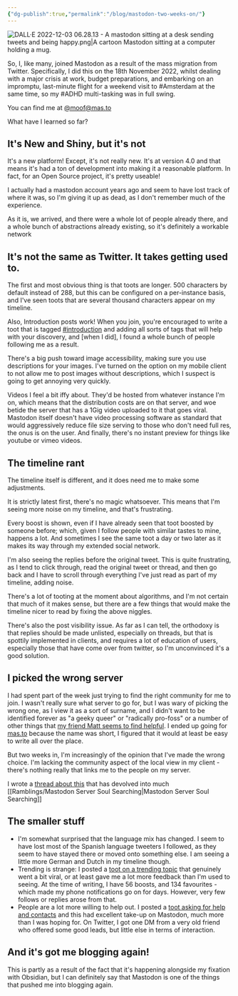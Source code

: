 ```yaml
---
{"dg-publish":true,"permalink":"/blog/mastodon-two-weeks-on/"}
---
```


![DALL·E 2022-12-03 06.28.13 - A mastodon sitting at a desk sending tweets and being happy.png|A cartoon Mastodon sitting at a computer holding a mug.](/img/user/Daily%20Notes/2022/12/attachments/DALL%C2%B7E%202022-12-03%2006.28.13%20-%20A%20mastodon%20sitting%20at%20a%20desk%20sending%20tweets%20and%20being%20happy.png)

So, I, like many, joined Mastodon as a result of the mass migration from Twitter. Specifically, I did this on the 18th November 2022, whilst dealing with a major crisis at work, budget preparations, and embarking on an impromptu, last-minute flight for a weekend visit to #Amsterdam at the same time, so my #ADHD multi-tasking was in full swing.

You can find me at [@moof@mas.to](https://mas.to/@moof)

What have I learned so far?

## It's New and Shiny, but it's not
It's a new platform! Except, it's not really new. It's at version 4.0 and that means it's had a ton of development into making it a reasonable platform. In fact, for an Open Source project, it's pretty useable!

I actually had a mastodon account years ago and seem to have lost track of where it was, so I'm giving it up as dead, as I don't remember much of the experience.

As it is, we arrived, and there were a whole lot of people already there, and a whole bunch of abstractions already existing, so it's definitely a workable network

## It's not the same as Twitter. It takes getting used to.
The first and most obvious thing is that toots are longer. 500 characters by default instead of 288, but this can be configured on a per-instance basis, and I've seen toots that are several thousand characters appear on my timeline. 

Also, Introduction posts work! When you join, you're encouraged to write a toot that is tagged [#introduction](https://mas.to/tag/introduction) and adding all sorts of tags that will help with your discovery, and [when I did], I found a whole bunch of people following me as a result.

There's a big push toward image accessibility, making sure you use descriptions for your images. I've turned on the option on my mobile client to not allow me to post images without descriptions, which I suspect is going to get annoying very quickly. 

Videos I feel a bit iffy about. They'd be hosted from whatever instance I'm on, which means that the distribution costs are on that server, and woe betide the server that has a 1Gig video uploaded to it that goes viral. Mastodon itself doesn't have video processing software as standard that would aggressively reduce file size serving to those who don't need full res, the onus is on the user. And finally, there's no instant preview for things like youtube or vimeo videos.

## The timeline rant
The timeline itself is different, and it does need me to make some adjustments.

It is strictly latest first, there's no magic whatsoever. This means that I'm seeing more noise on my timeline, and that's frustrating.

Every boost is shown, even if I have already seen that toot boosted by someone before; which, given I follow people with similar tastes to mine, happens a lot. And sometimes I see the same toot a day or two later as it makes its way through my extended social network.

I'm also seeing the replies before the original tweet. This is quite frustrating, as I tend to click through, read the original tweet or thread, and then go back and I have to scroll through everything I've just read as part of my timeline, adding noise.

There's a lot of tooting at the moment about algorithms, and I'm not certain that much of it makes sense, but there are a few things that would make the timeline nicer to read by fixing the above niggles. 

There's also the post visibility issue. As far as I can tell, the orthodoxy is that replies should be made unlisted, especially on threads, but that is spottily implemented in clients, and requires a lot of education of users, especially those that have come over from twitter, so I'm unconvinced it's a good solution.

## I picked the wrong server
I had spent part of the week just trying to find the right community for me to join. I wasn't really sure what server to go for, but I was wary of picking the wrong one, as I view it as a sort of surname, and I didn't want to be identified forever as "a geeky queer" or "radically pro-foss" or a number of other things that [my friend Matt seems to find helpful](https://fosstodon.org/@mattyames/109366533003991511). I ended up going for [mas.to](https://mas.to/) because the name was short, I figured that it would at least be easy to write all over the place.

But two weeks in, I'm increasingly of the opinion that I've made the wrong choice. I'm lacking the community aspect of the local view in my client - there's nothing really that links me to the people on my server.

I wrote a [thread about this](https://mas.to/@moof/109412464289361914) that has devolved into much [[Ramblings/Mastodon Server Soul Searching\|Mastodon Server Soul Searching]]


## The smaller stuff
* I'm somewhat surprised that the language mix has changed. I seem to have lost most of the Spanish language tweeters I followed, as they seem to have stayed there or moved onto something else. I am seeing a little more German and Dutch in my timeline though. 
* Trending is strange: I posted a [toot on a trending topic](https://mas.to/@moof/109428422779631738) that genuinely went a bit viral, or at least gave me a lot more feedback than I'm used to seeing. At the time of writing, I have 56 boosts, and 134 favourites - which made my phone notifications go on for days. However, very few follows or replies arose from that.
* People are a lot more willing to help out. I posted a [toot asking for help and contacts](https://mas.to/@moof/109422761531548209) and this had excellent take-up on Mastodon, much more than I was hoping for. On Twitter, I got one DM from a very old friend who offered some good leads, but little else in terms of interaction.

## And it's got me blogging again!
This is partly as a result of the fact that it's happening alongside my fixation with Obsidian, but I can definitely say that Mastodon is one of the things that pushed me into blogging again. 
